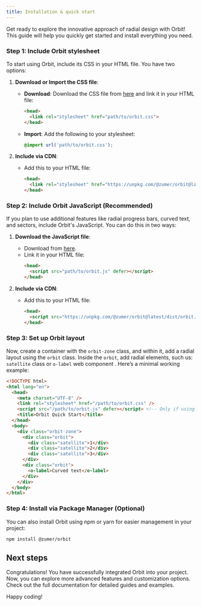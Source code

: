 ```yaml
---
title: Installation & quick start
---
```


Get ready to explore the innovative approach of radial design with Orbit! This guide will help you quickly get started and install everything you need.

### Step 1: Include Orbit stylesheet

To start using Orbit, include its CSS in your HTML file. You have two options:

1. **Download or Import the CSS file**:
   - **Download**: Download the CSS file from [here](https://unpkg.com/@zumer/orbit@latest/dist/orbit.css) and link it in your HTML file:
     ```html
     <head>
       <link rel="stylesheet" href="path/to/orbit.css">
     </head>
     ```
   - **Import**: Add the following to your stylesheet:
     ```css
     @import url('path/to/orbit.css');
     ```

2. **Include via CDN**:
   - Add this to your HTML file:
     ```html
     <head>
       <link rel="stylesheet" href="https://unpkg.com/@zumer/orbit@latest/dist/orbit.css">
     </head>
     ```

### Step 2: Include Orbit JavaScript (Recommended)

If you plan to use additional features like radial progress bars, curved text, and sectors, include Orbit's JavaScript. You can do this in two ways:

1. **Download the JavaScript file**:
   - Download from [here](https://unpkg.com/@zumer/orbit@latest/dist/orbit.js).
   - Link it in your HTML file:
     ```html
     <head>
       <script src="path/to/orbit.js" defer></script>
     </head>
     ```

2. **Include via CDN**:
   - Add this to your HTML file:
     ```html
     <head>
       <script src="https://unpkg.com/@zumer/orbit@latest/dist/orbit.js" defer></script>
     </head>
     ```

### Step 3: Set up Orbit layout

Now, create a container with the `orbit-zone` class, and within it, add a radial layout using the `orbit` class. Inside the `orbit`, add radial elements, such us: `satellite` class or `o-label` web component . Here’s a minimal working example:

```html
<!DOCTYPE html>
<html lang="en">
  <head>
    <meta charset="UTF-8" />
    <link rel="stylesheet" href="/path/to/orbit.css" />
    <script src="/path/to/orbit.js" defer></script> <!-- Only if using additional features -->
    <title>Orbit Quick Start</title>
  </head>
  <body>
    <div class="orbit-zone">
      <div class="orbit">
        <div class="satellite">1</div>
        <div class="satellite">2</div>
        <div class="satellite">3</div>
      </div>
      <div class="orbit">
        <o-label>Curved text</o-label>
      </div>
    </div>
  </body>
</html>
```

### Step 4: Install via Package Manager (Optional)

You can also install Orbit using npm or yarn for easier management in your project:

```sh
npm install @zumer/orbit
```

## Next steps

Congratulations! You have successfully integrated Orbit into your project. Now, you can explore more advanced features and customization options. Check out the full documentation for detailed guides and examples. 

Happy coding!


